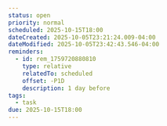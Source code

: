 ```yaml
---
status: open
priority: normal
scheduled: 2025-10-15T18:00
dateCreated: 2025-10-05T23:21:24.009-04:00
dateModified: 2025-10-05T23:42:43.546-04:00
reminders:
  - id: rem_1759720880810
    type: relative
    relatedTo: scheduled
    offset: -P1D
    description: 1 day before
tags:
  - task
due: 2025-10-15T18:00
---
```


